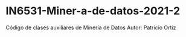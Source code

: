# IN6531-Miner-a-de-datos-2021-2
Código de clases auxiliares de Minería de Datos
Autor: Patricio Ortiz
